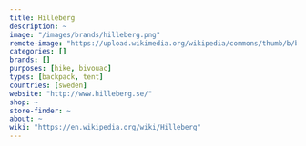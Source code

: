 ```yaml
---
title: Hilleberg
description: ~
image: "/images/brands/hilleberg.png"
remote-image: "https://upload.wikimedia.org/wikipedia/commons/thumb/b/b9/Hilleberg_logo.svg/1280px-Hilleberg_logo.svg.png"
categories: []
brands: []
purposes: [hike, bivouac]
types: [backpack, tent]
countries: [sweden]
website: "http://www.hilleberg.se/"
shop: ~
store-finder: ~
about: ~
wiki: "https://en.wikipedia.org/wiki/Hilleberg"
---
```

